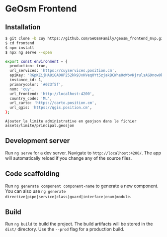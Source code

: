 # GeOsm Frontend

## Installation

```sh
$ git clone -b cuy https://github.com/GeOsmFamily/geosm_frontend_mvp.git frontend
$ cd frontend
$ npm install
$ npx ng serve --open
```

```sh
export const environment = {
  production: true,
  url_services: 'https://cuyservices.position.cm',
  apiKey: 'RGpKEijHA8iGA0HP252kk9JxKVeq0Yt5zjakBCWheOoWbvKjrulsAG9now0kWh46',
  instance_id: 1,
  primarycolor: '#023f5f',
  nom: 'cuy',
  url_frontend: 'http://localhost:4200',
  country_code: 'ML',
  url_carto: 'https://carto.position.cm',
  url_qgis: 'https://qgis.position.cm',
};
```

```
Ajouter la limite administrative en geojson dans le fichier assets/limite/principal.geosjon
```

## Development server

Run `ng serve` for a dev server. Navigate to `http://localhost:4200/`. The app will automatically reload if you change any of the source files.

## Code scaffolding

Run `ng generate component component-name` to generate a new component. You can also use `ng generate directive|pipe|service|class|guard|interface|enum|module`.

## Build

Run `ng build` to build the project. The build artifacts will be stored in the `dist/` directory. Use the `--prod` flag for a production build.

